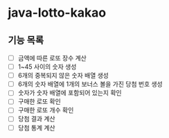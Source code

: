 # java-lotto-kakao

## 기능 목록

- [ ] 금액에 따른 로또 장수 계산
- [ ] 1~45 사이의 숫자 생성
- [ ] 6개의 중복되지 않은 숫자 배열 생성
- [ ] 6개의 숫자 배열에 1개의 보너스 볼을 가진 당첨 번호 생성
- [ ] 숫자가 숫자 배열에 포함되어 있는지 확인
- [ ] 구매한 로또 확인
- [ ] 구매한 로또 개수 확인
- [ ] 당첨 결과 계산
- [ ] 당첨 통계 계산
